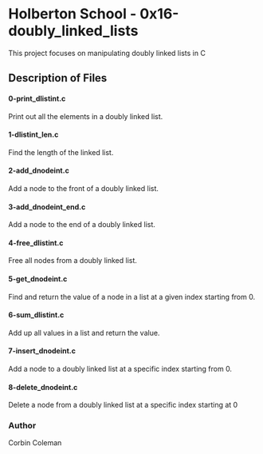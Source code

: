# Holberton School - 0x16-doubly_linked_lists
This project focuses on manipulating doubly linked lists in C

## Description of Files
<h4>0-print_dlistint.c</h4>
Print out all the elements in a doubly linked list.
<h4>1-dlistint_len.c</h4>
Find the length of the linked list.
<h4>2-add_dnodeint.c</h4>
Add a node to the front of a doubly linked list.
<h4>3-add_dnodeint_end.c</h4>
Add a node to the end of a doubly linked list.
<h4>4-free_dlistint.c</h4>
Free all nodes from a doubly linked list.
<h4>5-get_dnodeint.c</h4>
Find and return the value of a node in a list at a given index starting from 0.
<h4>6-sum_dlistint.c</h4>
Add up all values in a list and return the value.
<h4>7-insert_dnodeint.c</h4>
Add a node to a doubly linked list at a specific index starting from 0.
<h4>8-delete_dnodeint.c</h4>
Delete a node from a doubly linked list at a specific index starting at 0

### Author
Corbin Coleman
